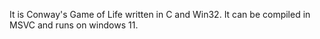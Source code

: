 It is Conway's Game of Life written in C and Win32. It can be compiled in MSVC and runs on windows 11.
